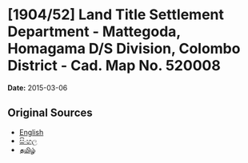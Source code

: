 # [1904/52] Land Title Settlement Department - Mattegoda, Homagama D/S Division, Colombo District - Cad. Map No. 520008

**Date:** 2015-03-06

## Original Sources

- [English](https://documents.gov.lk/view/extra-gazettes/2015/3/1904-52_E.pdf)
- [සිංහල](https://documents.gov.lk/view/extra-gazettes/2015/3/1904-52_S.pdf)
- [தமிழ்](https://documents.gov.lk/view/extra-gazettes/2015/3/1904-52_T.pdf)
